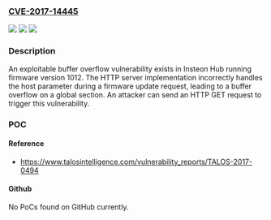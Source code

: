 ### [CVE-2017-14445](https://cve.mitre.org/cgi-bin/cvename.cgi?name=CVE-2017-14445)
![](https://img.shields.io/static/v1?label=Product&message=Insteon&color=blue)
![](https://img.shields.io/static/v1?label=Version&message=Insteon%20Hub%202245-222%20-%20Firmware%20version%201012%20&color=brightgreen)
![](https://img.shields.io/static/v1?label=Vulnerability&message=buffer%20overflow&color=brightgreen)

### Description

An exploitable buffer overflow vulnerability exists in Insteon Hub running firmware version 1012. The HTTP server implementation incorrectly handles the host parameter during a firmware update request, leading to a buffer overflow on a global section. An attacker can send an HTTP GET request to trigger this vulnerability.

### POC

#### Reference
- https://www.talosintelligence.com/vulnerability_reports/TALOS-2017-0494

#### Github
No PoCs found on GitHub currently.

